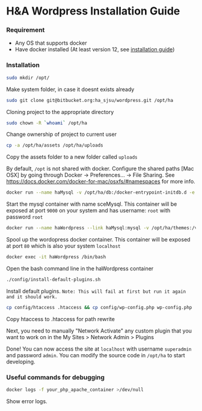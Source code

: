 # H&A Wordpress Installation Guide

### Requirement
  - Any OS that supports docker
  - Have docker installed (At least version 12, see [installation guide](https://docs.docker.com/engine/installation/)) 

### Installation
```sh
sudo mkdir /opt/
```
Make system folder, in case it doesnt exists already

```sh
sudo git clone git@bitbucket.org:ha_sjsu/wordpress.git /opt/ha
```
Cloning project to the appropriate directory

```sh
sudo chown -R `whoami` /opt/ha
```
Change ownership of project to current user

```sh
cp -a /opt/ha/assets /opt/ha/uploads
```
Copy the assets folder to a new folder called ```uploads```

By default, `/opt`  is not shared with docker. Configure the shared paths [Mac OSX] by going through Docker -> Preferences... -> File Sharing. 
See https://docs.docker.com/docker-for-mac/osxfs/#namespaces for more info.

```sh
docker run --name haMysql -v /opt/ha/db:/docker-entrypoint-initdb.d -e MYSQL_ROOT_PASSWORD=root -p 9000:3306 -d mysql:5.5.51 && docker start haMysql	
```
Start the mysql container with name sceMysql. This container will be exposed at port `9000` on your system and has username: `root` with password `root`


```sh
docker run --name haWordpress --link haMysql:mysql -v /opt/ha/themes:/var/www/html/wp-content/themes -v /opt/ha/plugins:/var/www/html/wp-content/plugins -v /opt/ha/uploads:/var/www/html/wp-content/uploads -v /opt/ha/config:/var/www/html/config -v /opt/ha/config/uploads.ini:/usr/local/etc/php/conf.d/uploads.ini -e WORDPRESS_DB_NAME=wordpress -p 80:80 -d wordpress:latest && docker start haWordpress
```
Spool up the wordopress docker container. This container will be exposed at port `80` which is also your system `localhost`

```sh
docker exec -it haWordpress /bin/bash
```
Open the bash command line in the haWordpress container

```sh
./config/install-default-plugins.sh
```
Install default plugins. `Note: This will fail at first but run it again and it should work.`

```sh
cp config/htaccess .htaccess && cp config/wp-config.php wp-config.php
```
Copy htaccess to .htaccess for path rewrite

Next, you need to manually "Network Activate" any custom plugin that you want to work on in the My Sites > Network Admin > Plugins

Done!
You can now access the site at `localhost` with username `superadmin` and password `admin`. You can modify the source code in `/opt/ha` to start developing.

### Useful commands for debugging
```sh
docker logs -f your_php_apache_container >/dev/null
```
Show error logs.
